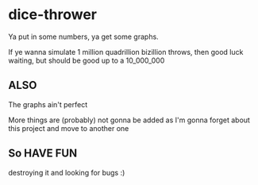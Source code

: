 # dice-thrower

Ya put in some numbers, ya get some graphs.

If ye wanna simulate 1 million quadrillion bizillion throws, then good luck waiting, but should be good up to a 10_000_000

## ALSO

The graphs ain't perfect

More things are (probably) not gonna be added as I'm gonna forget about this project and move to another one

## So HAVE FUN

destroying it and looking for bugs :)
